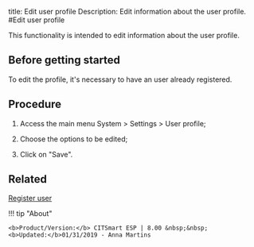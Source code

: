 title: Edit user profile
Description: Edit information about the user profile.
#Edit user profile

This functionality is intended to edit information about the user
profile.

Before getting started
--------------------

To edit the profile, it's necessary to have an user already registered.

Procedure
----------------

1.  Access the main menu System \> Settings
    \> User profile;

2.  Choose the options to be edited;

3.  Click on "Save".

Related
-----------

[Register user](/pt-br/citsmart-esp-8/initial-settings/access-settings/user/users.html)

!!! tip "About"

    <b>Product/Version:</b> CITSmart ESP | 8.00 &nbsp;&nbsp;
    <b>Updated:</b>01/31/2019 - Anna Martins
